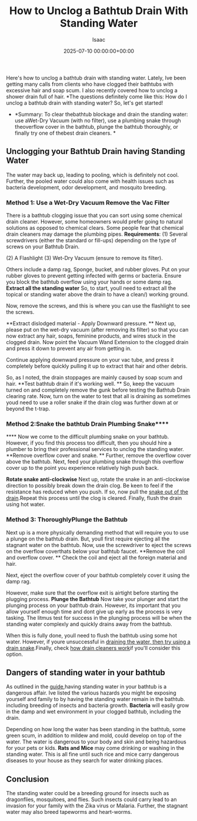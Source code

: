 ﻿---
title: How to Unclog a Bathtub Drain With Standing Water
description: Here's how to unclog a bathtub drain with standing water.Lately, Ive been getting many calls from clients who have clogged their bathtubs with excessive hair...
slug: /how-to-unclog-a-bathtub-drain-with-standing-water/
date: 2025-07-10 00:00:00+00:00
lastmod: 2025-07-10 00:00:00+03:00
author: Isaac
categories:

- Drains

- Guide
tags:

- drains

- bathtub

- drain
layout: post
---

Here's how to unclog a bathtub drain with standing water. Lately, Ive been getting many calls from clients who have clogged their bathtubs with excessive hair and soap scum. I also recently covered how to unclog a shower drain full of hair. *The questions definitely come like this: How do I unclog a bathtub drain with standing water? So, let's get started!

* *Summary: To clear thebathtub blockage and drain the standing water: use aWet-Dry Vacuum (with no filter), use a plumbing snake through theoverflow cover in the bathtub, plunge the bathtub thoroughly, or finally try one of thebest drain cleaners. *

##  Unclogging your Bathtub Drain having Standing Water

The water may back up, leading to pooling, which is definitely not cool. Further, the pooled water could also come with health issues such as bacteria development, odor development, and mosquito breeding.

###  Method 1: Use a Wet-Dry Vacuum  Remove the Vac Filter

There is a bathtub clogging issue that you can sort using some chemical drain cleaner. However, some homeowners would prefer going to natural solutions as opposed to chemical clears. Some people fear that chemical drain cleaners may damage the plumbing pipes. **Requirements**: (1) Several screwdrivers (either the standard or fill-ups) depending on the type of screws on your Bathtub Drain.

(2) A Flashlight (3) Wet-Dry Vacuum (ensure to remove its filter).

Others include a damp rag, Sponge, bucket, and rubber gloves. Put on your rubber gloves to prevent getting infected with germs or bacteria. Ensure you block the bathtub overflow using your hands or some damp rag. **Extract all the standing water** So, to start, youll need to extract all the topical or standing water above the drain to have a clean/) working ground.

Now, remove the screws, and this is where you can use the flashlight to see the screws.

**Extract dislodged material - Apply Downward pressure. ** Next up, please put on the wet-dry vacuum (after removing its filter) so that you can now extract any hair, soaps, feminine products, and wires stuck in the clogged drain. Now point the Vacuum Wand Extension to the clogged drain and press it down to prevent any air from getting in.

Continue applying downward pressure on your vac tube, and press it completely before quickly pulling it up to extract that hair and other debris.

So, as I noted, the drain stoppages are mainly caused by soap scum and hair. **Test bathtub drain if it's working well. ** So, keep the vacuum turned on and completely remove the gunk before testing the Bathtub Drain clearing rate. Now, turn on the water to test that all is draining as sometimes youd need to use a roller snake if the drain clog was further down at or beyond the t-trap.

###  Method 2:Snake the bathtub Drain  Plumbing Snake****

**** Now we come to the difficult plumbing snake on your bathtub. However, if you find this process too difficult, then you should hire a plumber to bring their professional services to unclog the standing water. **Remove overflow cover and snake. ** Further, remove the overflow cover above the bathtub. Next, feed your plumbing snake through this overflow cover up to the point you experience relatively high push back.

**Rotate snake anti-clockwise** Next up, rotate the snake in an anti-clockwise direction to possibly break down the drain clog. Be keen to feel if the resistance has reduced when you push. If so, now pull the [snake out of the drain](https://pestpolicy.com/best-drain-snakes/).Repeat this process until the clog is cleared. Finally, flush the drain using hot water.

###  Method 3: Thoroughly**Plunge the Bathtub**

Next up is a more physically demanding method that will require you to use a plunge on the bathtub drain. But, youll first require ejecting all the stagnant water on the bathtub. Now, use the screwdriver to eject the screws on the overflow coverthats below your bathtub faucet. **Remove the coil and overflow cover. ** Check the coil and eject all the foreign material and hair.

Next, eject the overflow cover of your bathtub completely cover it using the damp rag.

However, make sure that the overflow exit is airtight before starting the plugging process. **Plunge the Bathtub** Now take your plunger and start the plunging process on your bathtub drain. However, its important that you allow yourself enough time and dont give up early as the process is very tasking. The litmus test for success in the plunging process will be when the standing water complexly and quickly drains away from the bathtub.

When this is fully done, youll need to flush the bathtub using some hot water. However, if youre unsuccessful in [draining the water, then try using a drain snake](https://pestpolicy.com/how-to-snake-a-drain/).Finally, check [how drain cleaners work](https://pestpolicy.com/how-drain-cleaners-work/)if you'll consider this option.

##  **Dangers of standing water in your bathtub**

As outlined in the [guide](https://www.plumbingnerds.com/standing-water-dangerous-health/),having standing water in your bathtub is a dangerous affair. Ive listed the various hazards you might be exposing yourself and family to by having the standing water remain in the bathtub. including breeding of insects and bacteria growth. **Bacteria** will easily grow in the damp and wet environment in your clogged bathtub, including the drain.

Depending on how long the water has been standing in the bathtub, some green scum, in addition to mildew and mold, could develop on top of the water. The water is dangerous to your body and skin and being hazardous for your pets or kids. **Rats and Mice** may come drinking or washing in the standing water. This is all fine until such rice and mice carry dangerous diseases to your house as they search for water drinking places.

##  Conclusion

The standing water could be a breeding ground for insects such as dragonflies, mosquitoes, and flies. Such insects could carry lead to an invasion for your family with the Zika virus or Malaria. Further, the stagnant water may also breed tapeworms and heart-worms.
